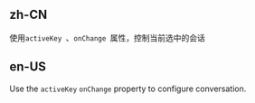 ## zh-CN

使用`activeKey `、`onChange `属性，控制当前选中的会话

## en-US

Use the `activeKey` `onChange` property to configure conversation.


